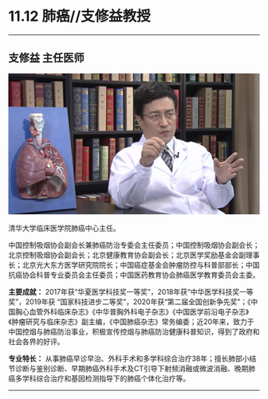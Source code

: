 # 11.12 肺癌//支修益教授

---

## 支修益 主任医师

![1682518991778](image/c11_012/1682518991778.png)

清华大学临床医学院肺癌中心主任。

中国控制吸烟协会副会长兼肺癌防治专委会主任委员；中国控制吸烟协会副会长；北京控制吸烟协会副会长；北京健康教育协会副会长；北京医学奖励基金会副理事长；北京光大东方医学研究院院长；中国癌症基金会肿瘤防控与科普部部长；中国抗癌协会科普专业委员会主任委员；中国医药教育协会肺癌医学教育委员会主委。


**主要成就：** 2017年获“华夏医学科技奖一等奖”，2018年获“中华医学科技奖一等奖”，2019年获 “国家科技进步二等奖”，2020年获“第二届全国创新争先奖”；《中国胸心血管外科临床杂志》《中华普胸外科电子杂志》《中国医学前沿电子杂志》《肿瘤研究与临床杂志》副主编，《中国肺癌杂志》常务编委；近20年来，致力于中国控烟与肺癌防治事业，积极宣传控烟与肺癌防治健康科普知识，得到了政府和社会各界的好评。


**专业特长：** 从事肺癌早诊早治、外科手术和多学科综合治疗38年；擅长肺部小结节诊断与鉴别诊断、早期肺癌外科手术及CT引导下射频消融或微波消融、晚期肺癌多学科综合治疗和基因检测指导下的肺癌个体化治疗等。

---
